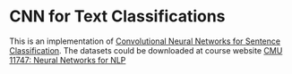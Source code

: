 # CNN for Text Classifications
This is an implementation of [Convolutional Neural Networks for Sentence Classification](https://arxiv.org/abs/1408.5882). The datasets could be downloaded at course website [CMU 11747: Neural Networks for NLP](http://phontron.com/data/topicclass-v1.tar.gz)